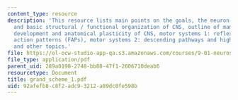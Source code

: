 ```yaml
---
content_type: resource
description: 'This resource lists main points on the goals, the neuron, evolution
  and basic structural / functional organization of CNS, outline of mammalian neuroanatomy,
  development and anatomical plasticity of CNS, motor systems 1: reflexes and fixed
  action patterns (FAPs), motor systems 2: descending pathways and higher control
  and other topics.'
file: https://ol-ocw-studio-app-qa.s3.amazonaws.com/courses/9-01-neuroscience-and-behavior-fall-2003/92afefb8c8f2adc93212a89dc0fe598b_grand_scheme_1.pdf
file_type: application/pdf
parent_uid: 289a0198-2748-bb88-47f1-2606710deab6
resourcetype: Document
title: grand_scheme_1.pdf
uid: 92afefb8-c8f2-adc9-3212-a89dc0fe598b
---
```

